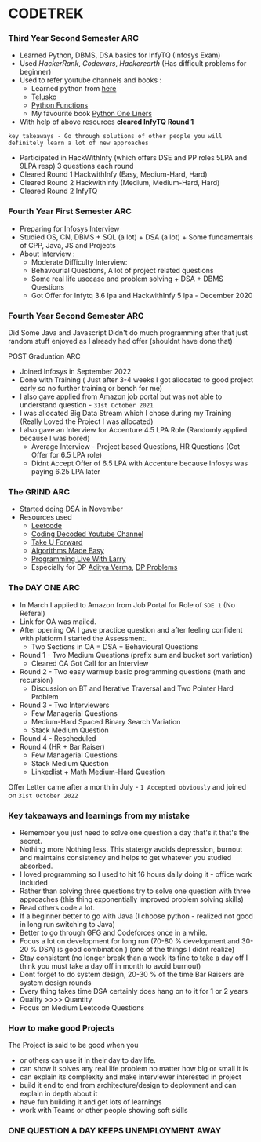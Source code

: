 # CODETREK


### Third Year Second Semester ARC
- Learned Python, DBMS, DSA basics for InfyTQ (Infosys Exam)
- Used *HackerRank*, *Codewars*, *Hackerearth* (Has difficult problems for beginner)
- Used to refer youtube channels and books :
  - Learned python from [here](https://www.youtube.com/watch?v=rfscVS0vtbw)
  - [Telusko](https://www.youtube.com/watch?v=QXeEoD0pB3E&list=PLsyeobzWxl7poL9JTVyndKe62ieoN-MZ3)
  - [Python Functions](https://www.youtube.com/watch?v=NBIs5FgYmB8&list=PL4eU-_ytIUt_s4S9aZ6rLoP7aAUkj66gx)
  - My favourite book [Python One Liners](https://someplace-else.neocities.org/books/Python%20One-Liners%20-%20Write%20Concise,%20Eloquent%20Python%20Like%20a%20Professional.pdf)
- With help of above resources **cleared InfyTQ Round 1**


`key takeaways - Go through solutions of other people you will definitely learn a lot of new approaches`

- Participated in HackWithInfy (which offers DSE and PP roles 5LPA and 9LPA resp) 3 questions each round
- Cleared Round 1 HackwithInfy  (Easy, Medium-Hard, Hard)   
- Cleared Round 2 HackwithInfy  (Medium, Medium-Hard, Hard) 
- Cleared Round 2 InfyTQ

### Fourth Year First Semester ARC

- Preparing for Infosys Interview
- Studied OS, CN, DBMS + SQL (a lot) + DSA (a lot) + Some fundamentals of CPP, Java, JS and Projects
- About Interview : 
  - Moderate Difficulty Interview:
  - Behavourial Questions, A lot of project related questions
  - Some real life usecase and problem solving + DSA + DBMS Questions 
  - Got Offer for Infytq 3.6 lpa and HackwithInfy 5 lpa - December 2020

### Fourth Year Second Semester ARC
Did Some Java and Javascript
Didn't do much programming after that just random stuff enjoyed as I already had offer (shouldnt have done that)

POST Graduation ARC

- Joined Infosys in September 2022
- Done with Training ( Just after 3-4 weeks I got allocated to good project early so no further training or bench for me)
- I also gave applied from Amazon job portal but was not able to understand question - `31st October 2021`
- I was allocated Big Data Stream which I chose during my Training (Really Loved the Project I was allocated)
- I also gave an Interview for Accenture 4.5 LPA Role (Randomly applied because I was bored)
  - Average Interview - Project based Questions, HR Questions (Got Offer for 6.5 LPA role)
  - Didnt Accept Offer of 6.5 LPA with Accenture because Infosys was paying 6.25 LPA later

### The GRIND ARC

- Started doing DSA in November
- Resources used
  - [Leetcode](https://leetcode.com/Jiganesh/)
  - [Coding Decoded Youtube Channel](https://www.youtube.com/@CodeWithSunchitDudeja)
  - [Take U Forward](https://www.youtube.com/@takeUforward) 
  - [Algorithms Made Easy](https://www.youtube.com/@AlgorithmsMadeEasy)
  - [Programming Live With Larry](https://www.youtube.com/@Algorithmist)
  - Especially for DP [Aditya Verma](https://www.youtube.com/@TheAdityaVerma), [DP Problems](https://github.com/Jiganesh/Loads-Of-Logic/tree/main/dynamicProgramming)

### The DAY ONE ARC 

- In March I applied to Amazon from Job Portal for Role of `SDE 1` (No Referal)
- Link for OA was mailed. 
- After opening OA I gave practice question and after feeling confident with platform I started the Assessment.
  - Two Sections in OA = DSA + Behavioural Questions
- Round 1 - Two Medium Questions (prefix sum and  bucket sort variation) 
  - Cleared OA Got Call for an Interview
- Round 2 - Two easy warmup basic programming questions (math and recursion)
  - Discussion on BT and Iterative Traversal and Two Pointer Hard Problem
- Round 3 - Two Interviewers
  - Few Managerial Questions
  - Medium-Hard Spaced Binary Search Variation
  - Stack Medium Question
- Round 4 - Rescheduled
- Round 4 (HR + Bar Raiser)
  - Few Managerial Questions
  - Stack Medium Question
  - Linkedlist + Math Medium-Hard Question

Offer Letter came after a month in July - `I Accepted obviously` and joined on `31st October 2022`


### Key takeaways and learnings from my mistake
- Remember you just need to solve one question a day that's it that's the secret.
- Nothing more Nothing less. This statergy avoids depression, burnout and maintains consistency and helps to get whatever you studied absorbed. 
- I loved programming so I used to hit 16 hours daily doing it - office work included
- Rather than solving three questions try to solve one question with three approaches (this thing exponentially improved problem solving skills)
- Read others code a lot. 
- If a  beginner better to go with Java (I choose python - realized not good in long run switching to Java)
- Better to go through GFG and Codeforces once in a while. 
- Focus a lot on development for long run (70-80 % development and 30-20 % DSA) is good combination ) (one of the things I didnt realize)
- Stay consistent (no longer break than a week its fine to take a day off I think you must take a day off in month to avoid burnout)
- Dont forget to do system design, 20-30 % of the time Bar Raisers are system design rounds
- Every thing takes time DSA certainly does hang on to it for 1 or 2 years
- Quality >>>> Quantity 
- Focus on Medium Leetcode Questions

### How to make good Projects 

The Project is said to be good when you 
- or others can use it in their day to day life.
- can show it solves any real life problem no matter how big or small it is 
- can explain its complexity and make interviewer interested in project
- build it end to end from architecture/design to deployment and can explain in depth about it
- have fun building it and get lots of learnings 
- work with Teams or other people showing soft skills

### ONE QUESTION A DAY KEEPS UNEMPLOYMENT AWAY


